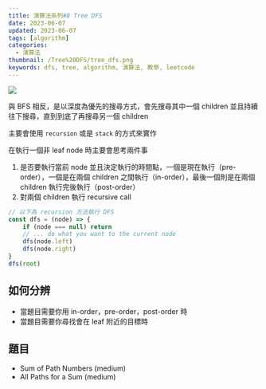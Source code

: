 ```yaml
---
title: 演算法系列#8 Tree DFS
date: 2023-06-07
updated: 2023-06-07
tags: [algorithm]
categories:
  - 演算法
thumbnail: /Tree%20DFS/tree_dfs.png
keywords: dfs, tree, algorithm, 演算法, 教學, leetcode
---
```


![](/blog/assets/tree_dfs.png)

<!-- more -->

與 BFS 相反，是以深度為優先的搜尋方式，會先搜尋其中一個 children 並且持續往下搜尋，直到到底了再搜尋另一個 children

主要會使用 `recursion` 或是 `stack` 的方式來實作

在執行一個非 leaf node 時主要會思考兩件事

1. 是否要執行當前 node 並且決定執行的時間點，一個是現在執行（pre-order），一個是在兩個 children 之間執行（in-order），最後一個則是在兩個 children 執行完後執行（post-order）
2. 對兩個 children 執行 recursive call

```javascript
// 以下為 recursion 方法執行 DFS
const dfs = (node) => {
	if (node === null) return
	// ... do what you want to the current node
	dfs(node.left)
	dfs(node.right)
}
dfs(root)
```

## 如何分辨

- 當題目需要你用 in-order，pre-order，post-order 時
- 當題目需要你尋找會在 leaf 附近的目標時

## 題目

- Sum of Path Numbers (medium)
- All Paths for a Sum (medium)
